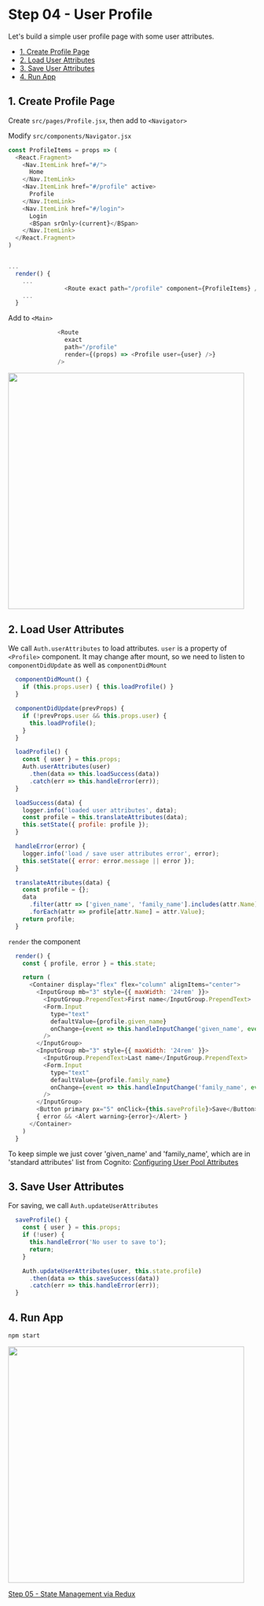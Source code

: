 # Step 04 - User Profile

Let's build a simple user profile page with some user attributes.

* [1. Create Profile Page](#1-create-profile-page)
* [2. Load User Attributes](#2-load-user-attributes)
* [3. Save User Attributes](#3-save-user-attributes)
* [4. Run App](#4-run-app)

## 1. Create Profile Page

Create `src/pages/Profile.jsx`, then add to `<Navigator>`

Modify `src/components/Navigator.jsx`

```javascript
const ProfileItems = props => (
  <React.Fragment>
    <Nav.ItemLink href="#/">
      Home
    </Nav.ItemLink>
    <Nav.ItemLink href="#/profile" active>
      Profile
    </Nav.ItemLink>
    <Nav.ItemLink href="#/login">
      Login
      <BSpan srOnly>(current}</BSpan>
    </Nav.ItemLink>
  </React.Fragment>
)


...
  render() {
    ...
                <Route exact path="/profile" component={ProfileItems} />
    ...
  }
```

Add to `<Main>`

```javascript
              <Route
                exact
                path="/profile"
                render={(props) => <Profile user={user} />}
              />
```

<img src="profile.png" width="480px" />

## 2. Load User Attributes

We call `Auth.userAttributes` to load attributes. `user` is a property of `<Profile>` component. It may change after mount, so we need to listen to `componentDidUpdate` as well as `componentDidMount`

```javascript
  componentDidMount() {
    if (this.props.user) { this.loadProfile() }
  }

  componentDidUpdate(prevProps) {
    if (!prevProps.user && this.props.user) {
      this.loadProfile();
    }
  }

  loadProfile() {
    const { user } = this.props;
    Auth.userAttributes(user)
      .then(data => this.loadSuccess(data))
      .catch(err => this.handleError(err));
  }

  loadSuccess(data) {
    logger.info('loaded user attributes', data);
    const profile = this.translateAttributes(data);
    this.setState({ profile: profile });
  }

  handleError(error) {
    logger.info('load / save user attributes error', error);
    this.setState({ error: error.message || error });
  }

  translateAttributes(data) {
    const profile = {};
    data
      .filter(attr => ['given_name', 'family_name'].includes(attr.Name))
      .forEach(attr => profile[attr.Name] = attr.Value);
    return profile;
  }
```

`render` the component
```javascript
  render() {
    const { profile, error } = this.state;

    return (
      <Container display="flex" flex="column" alignItems="center">
        <InputGroup mb="3" style={{ maxWidth: '24rem' }}>
          <InputGroup.PrependText>First name</InputGroup.PrependText>
          <Form.Input
            type="text"
            defaultValue={profile.given_name}
            onChange={event => this.handleInputChange('given_name', event.target.value)}
          />
        </InputGroup>
        <InputGroup mb="3" style={{ maxWidth: '24rem' }}>
          <InputGroup.PrependText>Last name</InputGroup.PrependText>
          <Form.Input
            type="text"
            defaultValue={profile.family_name}
            onChange={event => this.handleInputChange('family_name', event.target.value)}
          />
        </InputGroup>
        <Button primary px="5" onClick={this.saveProfile}>Save</Button>
        { error && <Alert warning>{error}</Alert> }
      </Container>
    )
  }
```

To keep simple we just cover 'given_name' and 'family_name', which are in 'standard attributes' list from Cognito:
[Configuring User Pool Attributes](https://docs.aws.amazon.com/cognito/latest/developerguide/user-pool-settings-attributes.html)

## 3. Save User Attributes

For saving, we call `Auth.updateUserAttributes`

```javascript
  saveProfile() {
    const { user } = this.props;
    if (!user) {
      this.handleError('No user to save to');
      return;
    }

    Auth.updateUserAttributes(user, this.state.profile)
      .then(data => this.saveSuccess(data))
      .catch(err => this.handleError(err));
  }
```

## 4. Run App

```bash
npm start
```

<img src="profile-edit.png" width="480px" />

[Step 05 - State Management via Redux](../step-05)
